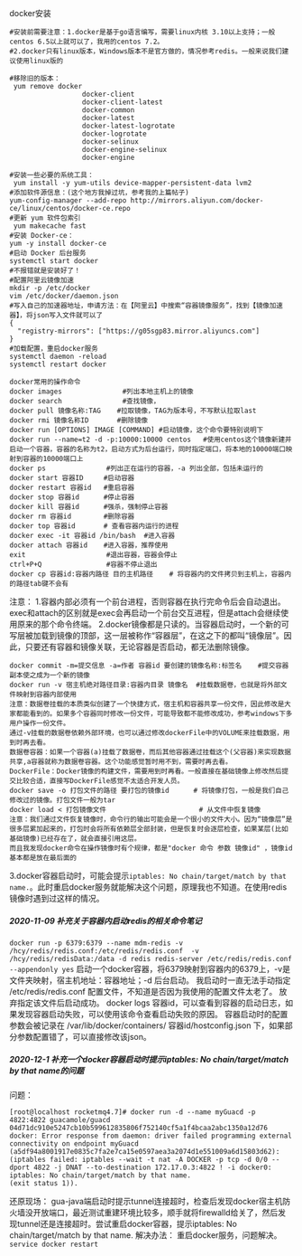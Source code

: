docker安装
```shell
#安装前需要注意：1.docker是基于go语言编写，需要linux内核 3.10以上支持；一般centos 6.5以上就可以了，我用的centos 7.2。
#2.docker只有linux版本，Windows版本不是官方做的，情况参考redis。一般来说我们建议使用linux版的

#移除旧的版本：
 yum remove docker 
                  docker-client 
                  docker-client-latest 
                  docker-common 
                  docker-latest 
                  docker-latest-logrotate 
                  docker-logrotate 
                  docker-selinux 
                  docker-engine-selinux 
                  docker-engine

#安装一些必要的系统工具：
 yum install -y yum-utils device-mapper-persistent-data lvm2
#添加软件源信息：(这个地方我掉过坑，参考我的上篇帖子)
yum-config-manager --add-repo http://mirrors.aliyun.com/docker-ce/linux/centos/docker-ce.repo
#更新 yum 软件包索引
 yum makecache fast
#安装 Docker-ce：
yum -y install docker-ce
#启动 Docker 后台服务
systemctl start docker
#不报错就是安装好了！
#配置阿里云镜像加速
mkdir -p /etc/docker
vim /etc/docker/daemon.json
#写入自己的加速器地址，申请方法：在【阿里云】中搜索“容器镜像服务”，找到【镜像加速器】，将json写入文件就可以了
{
  "registry-mirrors": ["https://g05sgp83.mirror.aliyuncs.com"]
}
#加载配置，重启docker服务
systemctl daemon -reload
systemctl restart docker
```
    docker常用的操作命令
    docker images               #列出本地主机上的镜像
    docker search               #查找镜像，
    docker pull 镜像名称:TAG    #拉取镜像，TAG为版本号，不写默认拉取last
    docker rmi 镜像名称ID       #删除镜像
    docker run [OPTIONS] IMAGE [COMMAND] #启动镜像，这个命令要特别说明下
    docker run --name=t2 -d -p:10000:10000 centos   #使用centos这个镜像新建并启动一个容器，容器的名称为t2，启动方式为后台运行，同时指定端口，将本地的10000端口映射到容器的10000端口上
    docker ps               #列出正在运行的容器，-a 列出全部，包括未运行的
    docker start 容器ID     #启动容器
    docker restart 容器id   #重启容器
    docker stop 容器id      #停止容器
    docker kill 容器id      #强杀，强制停止容器
    docker rm 容器id        #删除容器
    docker top 容器id       # 查看容器内运行的进程
    docker exec -it 容器id /bin/bash  #进入容器
    docker attach 容器id    #进入容器，推荐使用
    exit                    #退出容器，容器会停止
    ctrl+P+Q                #容器不停止退出
    docker cp 容器id:容器内路径 目的主机路径    # 将容器内的文件拷贝到主机上，容器内的路径tab键不会有
注意：
1.容器内部必须有一个前台进程，否则容器在执行完命令后会自动退出。exec和attach的区别就是exec会再启动一个前台交互进程，但是attach会继续使用原来的那个命令终端。
2.docker镜像都是只读的。当容器启动时，一个新的可写层被加载到镜像的顶部，这一层被称作“容器层”，在这之下的都叫“镜像层”。因此，只要还有容器和镜像关联，无论容器是否启动，都无法删除镜像。

    docker commit -m=提交信息 -a=作者 容器id 要创建的镜像名称:标签名    #提交容器副本使之成为一个新的镜像
    docker run -v 宿主机绝对路径目录:容器内目录 镜像名  #挂载数据卷，也就是将外部文件映射到容器内部使用
    注意：数据卷挂载的本质类似创建了一个快捷方式，宿主机和容器共享一份文件，因此修改是大家都能看到的。如果多个容器同时修改一份文件，可能导致都不能修改成功，参考windows下多用户操作一份文件。
    通过-v挂载的数据卷依赖外部环境，也可以通过修改dockerFile中的VOLUME来挂载数据，用到时再去看。
    数据卷容器：如果一个容器(a)挂载了数据卷，而后其他容器通过挂载这个(父容器)来实现数据共享,a容器就称为数据卷容器。这个功能感觉暂时用不到，需要时再去看。
    DockerFile：Docker镜像的构建文件，需要用到时再看。一般直接在基础镜像上修改然后提交比较合适，直接写DockerFile感觉不太适合开发人员。
    docker save -o 打包文件的路径 要打包的镜像id      # 将镜像打包，一般是我们自己修改过的镜像。打包文件一般为tar
    docker load < 打包镜像文件                       # 从文件中恢复镜像
    注意：我们通过文件恢复镜像时，命令行的输出可能会是一个很小的文件大小。因为“镜像层”是很多层累加起来的，打包时会将所有依赖层全部封装，但是恢复时会逐层检查，如果某层(比如基础镜像)已经存在了，就会直接引用这层。
    而且我发现docker命令在操作镜像时有个规律，都是"docker 命令 参数 镜像id" ，镜像id基本都是放在最后面的
3.docker容器启动时，可能会提示`iptables: No chain/target/match by that name.`。此时重启docker服务就能解决这个问题，原理我也不知道。在使用redis镜像时遇到过这样的情况。

##### 2020-11-09 补充关于容器内启动redis的相关命令笔记
`docker run -p 6379:6379 --name mdm-redis -v /hcy/redis/redis.conf:/etc/redis/redis.conf  -v /hcy/redis/redisData:/data -d redis redis-server /etc/redis/redis.conf --appendonly yes`
 启动一个docker容器，将6379映射到容器内的6379上，-v是文件夹映射，宿主机地址：容器地址；-d 后台启动。
 我启动时一直无法手动指定 /etc/redis/redis.conf 配置文件，不知道是否因为我使用的配置文件太老了。
 放弃指定该文件后启动成功。
 docker logs 容器id，可以查看到容器的启动日志，如果发现容器启动失败，可以使用该命令查看启动失败的原因。
 容器启动时的配置参数会被记录在 /var/lib/docker/containers/ 容器id/hostconfig.json 下，如果部分参数配置错了，可以直接修改该json。

 ##### 2020-12-1 补充一个docker容器启动时提示iptables: No chain/target/match by that name的问题
 问题：
 ```shell
 [root@localhost rocketmq4.7]# docker run -d --name myGuacd -p 4822:4822 guacamole/guacd
04d71dc910e5247cb10b599612835806f752140cf5a1f4bcaa2abc1350a12d76
docker: Error response from daemon: driver failed programming external connectivity on endpoint myGuacd (a5df94a8001917e0835c7fa2e7ca15e0597aea3a2074d1e551009a6d15803d62):  (iptables failed: iptables --wait -t nat -A DOCKER -p tcp -d 0/0 --dport 4822 -j DNAT --to-destination 172.17.0.3:4822 ! -i docker0: iptables: No chain/target/match by that name.
 (exit status 1)).
 ```
 还原现场：
 gua-java端启动时提示tunnel连接超时，检查后发现docker宿主机防火墙没开放端口，最近测试重建环境比较多，顺手就将firewalld给关了，然后发现tunnel还是连接超时。尝试重启docker容器，提示iptables: No chain/target/match by that name.
 解决办法：
 重启docker服务，问题解决。`service docker restart`